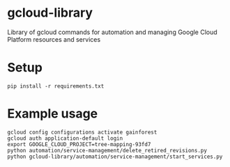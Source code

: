 # gcloud-library
Library of gcloud commands for automation and managing Google Cloud Platform resources and services

# Setup
```
pip install -r requirements.txt
```

# Example usage
```
gcloud config configurations activate gainforest
gcloud auth application-default login
export GOOGLE_CLOUD_PROJECT=tree-mapping-93fd7
python automation/service-management/delete_retired_revisions.py
python gcloud-library/automation/service-management/start_services.py
```